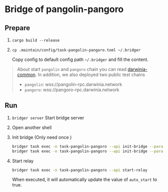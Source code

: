 Bridge of pangolin-pangoro
===

## Prepare

1. `cargo build --release`
2. `cp .maintain/config/task-pangolin-pangoro.toml ~/.bridger`

   Copy config to default config path `~/.bridger` and fill the content.

> About start `pangolin` and `pangoro` chain you can read [darwinia-common](https://github.com/darwinia-network/darwinia-common#development).
> In addition, we also deployed two public test chains
> - `pangolin`: wss://pangolin-rpc.darwinia.network
> - `pangoro`: wss://pangoro-rpc.darwinia.network

## Run

1. `bridger server`
   Start bridge server

2. Open another shell

3. Init bridge (Only need once )

   ```bash
   bridger task exec -n task-pangolin-pangoro --api init-bridge --param bridge=pangolin-to-pangoro
   bridger task exec -n task-pangolin-pangoro --api init-bridge --param bridge=pangoro-to-pangolin
   ```

4. Start relay

   ```bash
   bridger task exec -n task-pangolin-pangoro --api start-relay
   ```

   When executed, it will automatically update the value of `auto_start` to true.

